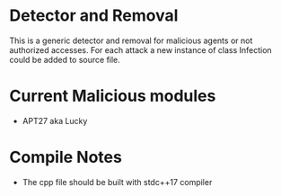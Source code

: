# Detector and Removal
This is a generic detector and removal for malicious agents or not authorized accesses.
For each attack a new instance of class Infection could be added to source file.

# Current Malicious modules
- APT27 aka Lucky


# Compile Notes
 - The cpp file should be built with stdc++17 compiler
